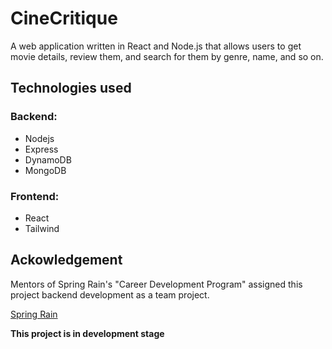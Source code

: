 # CineCritique

A web application written in React and Node.js that allows users to get movie details, review them, and search for them by genre, name, and so on.

## Technologies used

### Backend:

- Nodejs
- Express
- DynamoDB
- MongoDB

### Frontend:

- React
- Tailwind

## Ackowledgement

Mentors of Spring Rain's "Career Development Program" assigned this project backend development as a team project.

[Spring Rain](https://springrain.io/)

**This project is in development stage**
